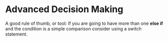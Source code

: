 # Advanced Decision Making

A good rule of thumb, or tool: If you are going to have more than one **else if** and the condition is a simple comparison consider using a switch statement.